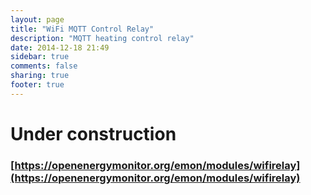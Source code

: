 ```yaml
---
layout: page
title: "WiFi MQTT Control Relay"
description: "MQTT heating control relay"
date: 2014-12-18 21:49
sidebar: true
comments: false
sharing: true
footer: true
---
```


# Under construction

### [https://openenergymonitor.org/emon/modules/wifirelay](https://openenergymonitor.org/emon/modules/wifirelay)

 
